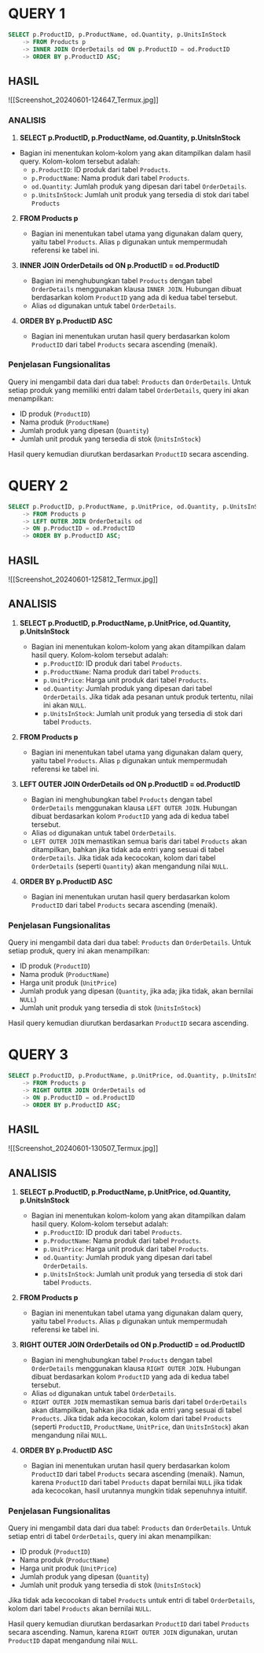 # QUERY 1
```SQL
SELECT p.ProductID, p.ProductName, od.Quantity, p.UnitsInStock
    -> FROM Products p
    -> INNER JOIN OrderDetails od ON p.ProductID = od.ProductID
    -> ORDER BY p.ProductID ASC;
```
## HASIL
![[Screenshot_20240601-124647_Termux.jpg]]
### ANALISIS 
1. **SELECT p.ProductID, p.ProductName, od.Quantity, p.UnitsInStock**

- Bagian ini menentukan kolom-kolom yang akan ditampilkan dalam hasil query. Kolom-kolom tersebut adalah:
    - `p.ProductID`: ID produk dari tabel `Products`.
    - `p.ProductName`: Nama produk dari tabel `Products`.
    - `od.Quantity`: Jumlah produk yang dipesan dari tabel `OrderDetails`.
    - `p.UnitsInStock`: Jumlah unit produk yang tersedia di stok dari tabel `Products`

2. **FROM Products p**
    
    - Bagian ini menentukan tabel utama yang digunakan dalam query, yaitu tabel `Products`. Alias `p` digunakan untuk mempermudah referensi ke tabel ini.

3.  **INNER JOIN OrderDetails od ON p.ProductID = od.ProductID**
    
    - Bagian ini menghubungkan tabel `Products` dengan tabel `OrderDetails` menggunakan klausa `INNER JOIN`. Hubungan dibuat berdasarkan kolom `ProductID` yang ada di kedua tabel tersebut.
    - Alias `od` digunakan untuk tabel `OrderDetails`.

4. **ORDER BY p.ProductID ASC**
    
    - Bagian ini menentukan urutan hasil query berdasarkan kolom `ProductID` dari tabel `Products` secara ascending (menaik).

### Penjelasan Fungsionalitas

Query ini mengambil data dari dua tabel: `Products` dan `OrderDetails`. Untuk setiap produk yang memiliki entri dalam tabel `OrderDetails`, query ini akan menampilkan:

- ID produk (`ProductID`)
- Nama produk (`ProductName`)
- Jumlah produk yang dipesan (`Quantity`)
- Jumlah unit produk yang tersedia di stok (`UnitsInStock`)

Hasil query kemudian diurutkan berdasarkan `ProductID` secara ascending.

# QUERY 2

```sql
SELECT p.ProductID, p.ProductName, p.UnitPrice, od.Quantity, p.UnitsInStock
    -> FROM Products p
    -> LEFT OUTER JOIN OrderDetails od
    -> ON p.ProductID = od.ProductID
    -> ORDER BY p.ProductID ASC;
```
## HASIL 
![[Screenshot_20240601-125812_Termux.jpg]]
## ANALISIS 
1. **SELECT p.ProductID, p.ProductName, p.UnitPrice, od.Quantity, p.UnitsInStock**
    
    - Bagian ini menentukan kolom-kolom yang akan ditampilkan dalam hasil query. Kolom-kolom tersebut adalah:
        - `p.ProductID`: ID produk dari tabel `Products`.
        - `p.ProductName`: Nama produk dari tabel `Products`.
        - `p.UnitPrice`: Harga unit produk dari tabel `Products`.
        - `od.Quantity`: Jumlah produk yang dipesan dari tabel `OrderDetails`. Jika tidak ada pesanan untuk produk tertentu, nilai ini akan `NULL`.
        - `p.UnitsInStock`: Jumlah unit produk yang tersedia di stok dari tabel `Products`.
2.  **FROM Products p**
    
    - Bagian ini menentukan tabel utama yang digunakan dalam query, yaitu tabel `Products`. Alias `p` digunakan untuk mempermudah referensi ke tabel ini.
3.  **LEFT OUTER JOIN OrderDetails od ON p.ProductID = od.ProductID**
    
    - Bagian ini menghubungkan tabel `Products` dengan tabel `OrderDetails` menggunakan klausa `LEFT OUTER JOIN`. Hubungan dibuat berdasarkan kolom `ProductID` yang ada di kedua tabel tersebut.
    - Alias `od` digunakan untuk tabel `OrderDetails`.
    - `LEFT OUTER JOIN` memastikan semua baris dari tabel `Products` akan ditampilkan, bahkan jika tidak ada entri yang sesuai di tabel `OrderDetails`. Jika tidak ada kecocokan, kolom dari tabel `OrderDetails` (seperti `Quantity`) akan mengandung nilai `NULL`.

4. **ORDER BY p.ProductID ASC**
    
    - Bagian ini menentukan urutan hasil query berdasarkan kolom `ProductID` dari tabel `Products` secara ascending (menaik).

### Penjelasan Fungsionalitas

Query ini mengambil data dari dua tabel: `Products` dan `OrderDetails`. Untuk setiap produk, query ini akan menampilkan:

- ID produk (`ProductID`)
- Nama produk (`ProductName`)
- Harga unit produk (`UnitPrice`)
- Jumlah produk yang dipesan (`Quantity`, jika ada; jika tidak, akan bernilai `NULL`)
- Jumlah unit produk yang tersedia di stok (`UnitsInStock`)

Hasil query kemudian diurutkan berdasarkan `ProductID` secara ascending.

# QUERY 3

```sql
SELECT p.ProductID, p.ProductName, p.UnitPrice, od.Quantity, p.UnitsInStock
    -> FROM Products p
    -> RIGHT OUTER JOIN OrderDetails od
    -> ON p.ProductID = od.ProductID
    -> ORDER BY p.ProductID ASC;
```
## HASIL 
![[Screenshot_20240601-130507_Termux.jpg]]

## ANALISIS 
1. **SELECT p.ProductID, p.ProductName, p.UnitPrice, od.Quantity, p.UnitsInStock**
    
    - Bagian ini menentukan kolom-kolom yang akan ditampilkan dalam hasil query. Kolom-kolom tersebut adalah:
        - `p.ProductID`: ID produk dari tabel `Products`.
        - `p.ProductName`: Nama produk dari tabel `Products`.
        - `p.UnitPrice`: Harga unit produk dari tabel `Products`.
        - `od.Quantity`: Jumlah produk yang dipesan dari tabel `OrderDetails`.
        - `p.UnitsInStock`: Jumlah unit produk yang tersedia di stok dari tabel `Products`.
2. **FROM Products p**
    
    - Bagian ini menentukan tabel utama yang digunakan dalam query, yaitu tabel `Products`. Alias `p` digunakan untuk mempermudah referensi ke tabel ini.
3. **RIGHT OUTER JOIN OrderDetails od ON p.ProductID = od.ProductID**
    
    - Bagian ini menghubungkan tabel `Products` dengan tabel `OrderDetails` menggunakan klausa `RIGHT OUTER JOIN`. Hubungan dibuat berdasarkan kolom `ProductID` yang ada di kedua tabel tersebut.
    - Alias `od` digunakan untuk tabel `OrderDetails`.
    - `RIGHT OUTER JOIN` memastikan semua baris dari tabel `OrderDetails` akan ditampilkan, bahkan jika tidak ada entri yang sesuai di tabel `Products`. Jika tidak ada kecocokan, kolom dari tabel `Products` (seperti `ProductID`, `ProductName`, `UnitPrice`, dan `UnitsInStock`) akan mengandung nilai `NULL`.
4. **ORDER BY p.ProductID ASC**
    
    - Bagian ini menentukan urutan hasil query berdasarkan kolom `ProductID` dari tabel `Products` secara ascending (menaik). Namun, karena `ProductID` dari tabel `Products` dapat bernilai `NULL` jika tidak ada kecocokan, hasil urutannya mungkin tidak sepenuhnya intuitif.

### Penjelasan Fungsionalitas

Query ini mengambil data dari dua tabel: `Products` dan `OrderDetails`. Untuk setiap entri di tabel `OrderDetails`, query ini akan menampilkan:

- ID produk (`ProductID`)
- Nama produk (`ProductName`)
- Harga unit produk (`UnitPrice`)
- Jumlah produk yang dipesan (`Quantity`)
- Jumlah unit produk yang tersedia di stok (`UnitsInStock`)

Jika tidak ada kecocokan di tabel `Products` untuk entri di tabel `OrderDetails`, kolom dari tabel `Products` akan bernilai `NULL`.

Hasil query kemudian diurutkan berdasarkan `ProductID` dari tabel `Products` secara ascending. Namun, karena `RIGHT OUTER JOIN` digunakan, urutan `ProductID` dapat mengandung nilai `NULL`.